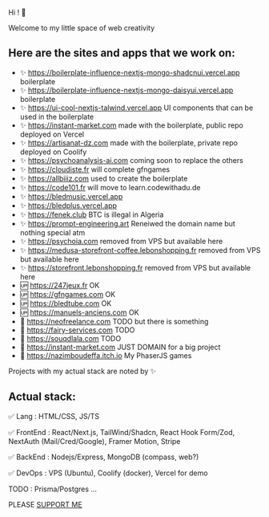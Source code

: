 Hi ! 👋

Welcome to my little space of web creativity

Here are the sites and apps that we work on:
--

- :sparkles: https://boilerplate-influence-nextjs-mongo-shadcnui.vercel.app boilerplate
- :sparkles: https://boilerplate-influence-nextjs-mongo-daisyui.vercel.app boilerplate
- :sparkles: https://ui-cool-nextjs-talwind.vercel.app UI components that can be used in the boilerplate
- :sparkles: https://instant-market.com made with the boilerplate, public repo deployed on Vercel
- :sparkles: https://artisanat-dz.com made with the boilerplate, private repo deployed on Coolify
- :sparkles: https://psychoanalysis-ai.com coming soon to replace the others
- :sparkles: https://cloudiste.fr will complete gfngames
- :sparkles: https://allbiiiz.com used to create the boilerplate
- :sparkles: https://code101.fr will move to learn.codewithadu.de
- :sparkles: https://bledmusic.vercel.app
- :sparkles: https://bledplus.vercel.app
- :sparkles: https://fenek.club BTC is illegal in Algeria
- :sparkles: https://prompt-engineering.art Reneiwed the domain name but nothing special atm
- :sparkles: https://psychoia.com removed from VPS but available here
- :sparkles: https://medusa-storefront-coffee.lebonshopping.fr removed from VPS but available here
- :sparkles: https://storefront.lebonshopping.fr removed from VPS but available here
- :up: https://247jeux.fr OK
- :up: https://gfngames.com OK
- :up: https://bledtube.com OK
- :up: https://manuels-anciens.com OK
- :large_blue_diamond: https://neofreelance.com TODO but there is something
- :large_blue_diamond: https://fairy-services.com TODO
- :large_blue_diamond: https://souqdlala.com TODO
- :large_blue_diamond: https://instant-market.com JUST DOMAIN for a big project
- :gun: https://nazimboudeffa.itch.io My PhaserJS games

Projects with my actual stack are noted by :sparkles:

Actual stack:
---

:white_check_mark: Lang : HTML/CSS, JS/TS

:white_check_mark: FrontEnd : React/Next.js, TailWind/Shadcn, React Hook Form/Zod, NextAuth (Mail/Cred/Google), Framer Motion, Stripe

:white_check_mark: BackEnd : Nodejs/Express, MongoDB (compass, web?)

:white_check_mark: DevOps : VPS (Ubuntu), Coolify (docker), Vercel for demo

TODO : Prisma/Postgres ...

PLEASE [SUPPORT ME](https://github.com/nazimboudeffa/nazimboudeffa/blob/main/README-more.md)
